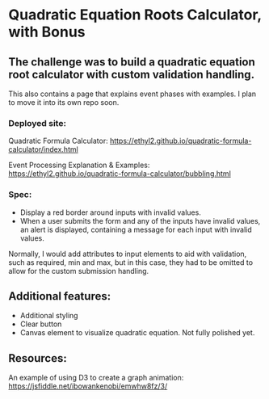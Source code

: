 # Quadratic Equation Roots Calculator, with Bonus

## The challenge was to build a quadratic equation root calculator with custom validation handling.

This also contains a page that explains event phases with examples. I plan to move it into its own repo soon.

### Deployed site:

Quadratic Formula Calculator: https://ethyl2.github.io/quadratic-formula-calculator/index.html

Event Processing Explanation & Examples: https://ethyl2.github.io/quadratic-formula-calculator/bubbling.html

### Spec:

- Display a red border around inputs with invalid values.
- When a user submits the form and any of the inputs have invalid values, an alert is displayed, containing a message for each input with invalid values.

Normally, I would add attributes to input elements to aid with validation, such as required, min and max, but in this case, they had to be omitted to allow for the custom submission handling.

## Additional features:

- Additional styling
- Clear button
- Canvas element to visualize quadratic equation. Not fully polished yet.

## Resources:

An example of using D3 to create a graph animation: https://jsfiddle.net/ibowankenobi/emwhw8fz/3/
